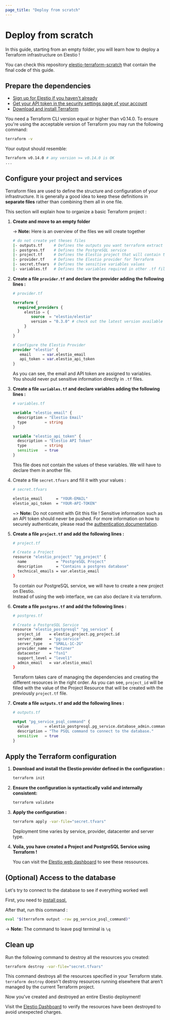 ```yaml
---
page_title: "Deploy from scratch"
---
```


# Deploy from scratch

In this guide, starting from an empty folder, you will learn how to deploy a Terraform infrastructure on Elestio !

You can check this repository [elestio-terraform-scratch](https://github.com/elestio-examples/elestio-terraform-scratch) that contain the final code of this guide.

## Prepare the dependencies

-   [Sign up for Elestio if you haven't already](https://dash.elest.io/signup)
-   [Get your API token in the security settings page of your account ](https://dash.elest.io/account/security)
-   [Download and install Terraform](https://www.terraform.io/downloads)

You need a Terraform CLI version equal or higher than v0.14.0.
To ensure you're using the acceptable version of Terraform you may run the following command:

```bash
terraform -v
```

Your output should resemble:

```bash
Terraform v0.14.0 # any version >= v0.14.0 is OK
...
```

## Configure your project and services

Terraform files are used to define the structure and configuration of your infrastructure. It is generally a good idea to keep these definitions in **separate files** rather than combining them all in one file.

This section will explain how to organize a basic Terraform project :

1. **Create and move to an empty folder**

    -> **Note:** Here is an overview of the files we will create together

    ```bash
    # do not create yet theses files
    |- outputs.tf     # Defines the outputs you want terraform extract
    |- postgres.tf    # Defines the PostgreSQL service
    |- project.tf     # Defines the Elestio project that will contain the PostgreSQL service
    |- provider.tf    # Defines the Elestio provider for Terraform
    |- secret.tfvars  # Defines the sensitive variables values
    |- variables.tf   # Defines the variables required in other .tf files
    ```

2. **Create a file `provider.tf` and declare the provider adding the following lines :**

    ```terraform
    # provider.tf

    terraform {
      required_providers {
         elestio = {
            source  = "elestio/elestio"
            version = "0.3.0" # check out the latest version available
         }
      }
    }

    # Configure the Elestio Provider
    provider "elestio" {
       email     = var.elestio_email
       api_token = var.elestio_api_token
    }
    ```

    As you can see, the email and API token are assigned to variables.  
     You should never put sensitive information directly in `.tf` files.

3. **Create a file `variables.tf` and declare variables adding the following lines :**

    ```terraform
    # variables.tf

    variable "elestio_email" {
      description = "Elestio Email"
      type        = string
    }

    variable "elestio_api_token" {
      description = "Elestio API Token"
      type        = string
      sensitive   = true
    }
    ```

    This file does not contain the values of these variables. We will have to declare them in another file.

4. Create a file `secret.tfvars` and fill it with your values :

    ```bash
    # secret.tfvars

    elestio_email      = "YOUR-EMAIL"
    elestio_api_token  = "YOUR-API-TOKEN"
    ```

    ~> **Note:** Do not commit with Git this file ! Sensitive information such as an API token should never be pushed. For more information on how to securely authenticate, please read the [authentication documentation](https://registry.terraform.io/providers/elestio/elestio/latest/docs#authentication).

5. **Create a file `project.tf` and add the following lines :**

    ```bash
    # project.tf

    # Create a Project
    resource "elestio_project" "pg_project" {
      name             = "PostgreSQL Project"
      description      = "Contains a postgres database"
      technical_emails = var.elestio_email
    }
    ```

    To contain our PostgreSQL service, we will have to create a new project on Elestio.  
    Instead of using the web interface, we can also declare it via terraform.

6. **Create a file `postgres.tf` and add the following lines :**

    ```bash
    # postgres.tf

    # Create a PostgreSQL Service
    resource "elestio_postgresql" "pg_service" {
      project_id    = elestio_project.pg_project.id
      server_name   = "pg-service"
      server_type   = "SMALL-1C-2G"
      provider_name = "hetzner"
      datacenter    = "fsn1"
      support_level = "level1"
      admin_email   = var.elestio_email
    }
    ```

    Terraform takes care of managing the dependencies and creating the different resources in the right order. As you can see, `project_id` will be filled with the value of the Project Resource that will be created with the previously `project.tf` file.

7. **Create a file `outputs.tf` and add the following lines :**

    ```terraform
    # outputs.tf

    output "pg_service_psql_command" {
      value       = elestio_postgresql.pg_service.database_admin.command
      description = "The PSQL command to connect to the database."
      sensitive   = true
    }
    ```

## Apply the Terraform configuration

1. **Download and install the Elestio provider defined in the configuration :**

    ```bash
    terraform init
    ```

2. **Ensure the configuration is syntactically valid and internally consistent:**

    ```bash
    terraform validate
    ```

3. **Apply the configuration :**

    ```bash
    terraform apply -var-file="secret.tfvars"
    ```

    Deployment time varies by service, provider, datacenter and server type.

4. **Voila, you have created a Project and PostgreSQL Service using Terraform !**

    You can visit the [Elestio web dashboard](https://dash.elest.io/) to see these ressources.

## (Optional) Access to the database

Let's try to connect to the database to see if everything worked well

First, you need to [install psql. ](https://www.timescale.com/blog/how-to-install-psql-on-mac-ubuntu-debian-windows/)

After that, run this command :

```bash
eval "$(terraform output -raw pg_service_psql_command)"
```

-> **Note:** The command to leave psql terminal is `\q`

## Clean up

Run the following command to destroy all the resources you created:

```bash
terraform destroy -var-file="secret.tfvars"
```

This command destroys all the resources specified in your Terraform state. `terraform destroy` doesn't destroy resources running elsewhere that aren't managed by the current Terraform project.

Now you've created and destroyed an entire Elestio deployment!

Visit the [Elestio Dashboard](https://dash.elest.io/) to verify the resources have been destroyed to avoid unexpected charges.
